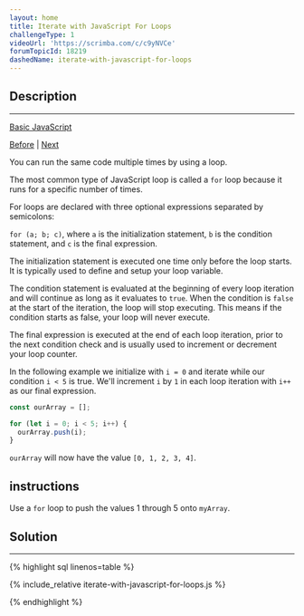 ```yaml
---
layout: home
title: Iterate with JavaScript For Loops
challengeType: 1
videoUrl: 'https://scrimba.com/c/c9yNVCe'
forumTopicId: 18219
dashedName: iterate-with-javascript-for-loops
---
```


<div class="row">
<div class="columnStmt" markdown="1">

## Description
------

[Basic JavaScript](./README.md) 

[Before](./iterate-with-javascript-while-loops.md)  | [Next](./iterate-odd-numbers-with-a-for-loop.md) 

You can run the same code multiple times by using a loop.

The most common type of JavaScript loop is called a `for` loop because it runs for a specific number of times.

For loops are declared with three optional expressions separated by semicolons:

`for (a; b; c)`, where `a` is the initialization statement, `b` is the condition statement, and `c` is the final expression.

The initialization statement is executed one time only before the loop starts. It is typically used to define and setup your loop variable.

The condition statement is evaluated at the beginning of every loop iteration and will continue as long as it evaluates to `true`. When the condition is `false` at the start of the iteration, the loop will stop executing. This means if the condition starts as false, your loop will never execute.

The final expression is executed at the end of each loop iteration, prior to the next condition check and is usually used to increment or decrement your loop counter.

In the following example we initialize with `i = 0` and iterate while our condition `i < 5` is true. We'll increment `i` by `1` in each loop iteration with `i++` as our final expression.

```js
const ourArray = [];

for (let i = 0; i < 5; i++) {
  ourArray.push(i);
}
```

`ourArray` will now have the value `[0, 1, 2, 3, 4]`.

##  instructions 

Use a `for` loop to push the values 1 through 5 onto `myArray`.

</div>
<div class="columnSol" markdown="1">

## Solution
------

{% highlight sql linenos=table %}

{% include_relative iterate-with-javascript-for-loops.js %}

{% endhighlight %}

</div>
</div>


